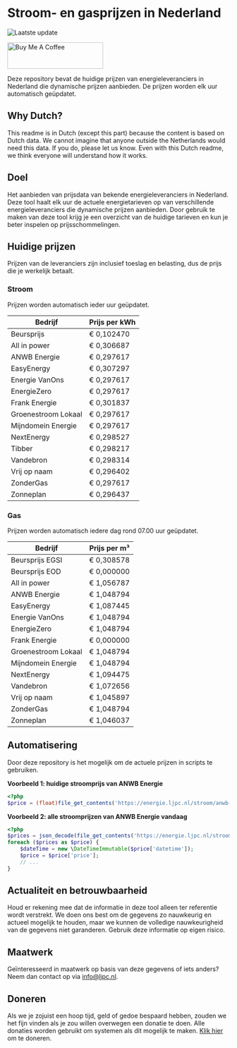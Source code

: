 # Stroom- en gasprijzen in Nederland

![Laatste update](https://img.shields.io/badge/laatste%20update-2023--09--09%2001%3A00%20CET-brightgreen)

<a href="https://www.buymeacoffee.com/Lars-" target="_blank"><img src="https://cdn.buymeacoffee.com/buttons/v2/default-orange.png" alt="Buy Me A Coffee" height="60" style="height: 60px !important;width: 217px !important;" ></a>

Deze repository bevat de huidige prijzen van energieleveranciers in Nederland die dynamische prijzen aanbieden. De prijzen worden elk uur automatisch geüpdatet.

## Why Dutch?

This readme is in Dutch (except this part) because the content is based on Dutch data. We cannot imagine that anyone outside the Netherlands would need this data. If you do, please let us know. Even with this Dutch readme, we think
everyone will understand how it works.

## Doel

Het aanbieden van prijsdata van bekende energieleveranciers in Nederland. Deze tool haalt elk uur de actuele energietarieven op van verschillende energieleveranciers die dynamische prijzen aanbieden. Door gebruik te maken van deze tool
krijg je een overzicht van de huidige tarieven en kun je beter inspelen op prijsschommelingen.

## Huidige prijzen

Prijzen van de leveranciers zijn inclusief toeslag en belasting, dus de prijs die je werkelijk betaalt.

### Stroom

Prijzen worden automatisch ieder uur geüpdatet.

 Bedrijf | Prijs per kWh 
---------|---------------
Beursprijs | € 0,102470
All in power | € 0,306687
ANWB Energie | € 0,297617
EasyEnergy | € 0,307297
Energie VanOns | € 0,297617
EnergieZero | € 0,297617
Frank Energie | € 0,301837
Groenestroom Lokaal | € 0,297617
Mijndomein Energie | € 0,297617
NextEnergy | € 0,298527
Tibber | € 0,298217
Vandebron | € 0,298314
Vrij op naam | € 0,296402
ZonderGas | € 0,297617
Zonneplan | € 0,296437


### Gas

Prijzen worden automatisch iedere dag rond 07.00 uur geüpdatet.

 Bedrijf | Prijs per m³ 
---------|--------------
Beursprijs EGSI | € 0,308578
Beursprijs EOD | € 0,000000
All in power | € 1,056787
ANWB Energie | € 1,048794
EasyEnergy | € 1,087445
Energie VanOns | € 1,048794
EnergieZero | € 1,048794
Frank Energie | € 0,000000
Groenestroom Lokaal | € 1,048794
Mijndomein Energie | € 1,048794
NextEnergy | € 1,094475
Vandebron | € 1,072656
Vrij op naam | € 1,045897
ZonderGas | € 1,048794
Zonneplan | € 1,046037


## Automatisering

Door deze repository is het mogelijk om de actuele prijzen in scripts te gebruiken.

**Voorbeeld 1: huidige stroomprijs van ANWB Energie**

```php
<?php
$price = (float)file_get_contents('https://energie.ljpc.nl/stroom/anwb-energie-nu.txt');

```

**Voorbeeld 2: alle stroomprijzen van ANWB Energie vandaag**

```php
<?php
$prices = json_decode(file_get_contents('https://energie.ljpc.nl/stroom/all-in-power-vandaag.json'),true);
foreach ($prices as $price) {
    $dateTime = new \DateTimeImmutable($price['datetime']);
    $price = $price['price'];
    // ...
}
```

## Actualiteit en betrouwbaarheid

Houd er rekening mee dat de informatie in deze tool alleen ter referentie wordt verstrekt. We doen ons best om de gegevens zo nauwkeurig en actueel mogelijk te houden, maar we kunnen de volledige nauwkeurigheid van de gegevens niet
garanderen. Gebruik deze informatie op eigen risico.

## Maatwerk

Geïnteresseerd in maatwerk op basis van deze gegevens of iets anders? Neem dan contact op
via [info@ljpc.nl](mailto:info@ljpc.nl?subject=Energie%20prijzen).

## Doneren

Als we je zojuist een hoop tijd, geld of gedoe bespaard hebben, zouden we het fijn vinden als je zou willen overwegen een
donatie te doen. Alle donaties worden gebruikt om systemen als dit mogelijk te
maken. [Klik hier](https://www.buymeacoffee.com/Lars-) om te doneren.
